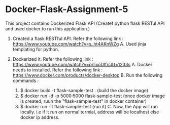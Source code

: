 # Docker-Flask-Assignment-5

This project contains Dockerized Flask API
(Createf python flask RESTul API and used docker to run this application.)

1. Created a flask RESTful API.
   Refer the following link : https://www.youtube.com/watch?v=s_ht4AKnWZg
   A. Used jinja templating for python.

2. Dockerized it.
   Refer the following link : https://www.youtube.com/watch?v=prlixoDIfrc&t=1233s
  A. Docker needs to installed.
     Refer the following link : https://www.docker.com/products/docker-desktop
  B. Run the following commands :
      1. $ docker build -t flask-sample-test .
         (build the docker image)
      2. $ docker run -d -p 5000:5000 flask-sample-test
         (once docker image is created, ruun the "flask-sample-test" in docker container)
      3. $ docker run -it flask-sample-test 
         (run it)
  C. Now, the App will run locally. i.e if it run on normal termial, address will be localhost else docker ip address.
  
  
  
  
